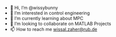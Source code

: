 - 👋 Hi, I’m @wissybunny
- 👀 I’m interested in control engineering
- 🌱 I’m currently learning about MPC
- 💞️ I’m looking to collaborate on MATLAB Projects
- 📫 How to reach me wissal.zaher@rub.de

<!---
wissybunny/wissybunny is a ✨ special ✨ repository because its `README.md` (this file) appears on your GitHub profile.
You can click the Preview link to take a look at your changes.
--->
